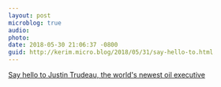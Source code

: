```yaml
---
layout: post
microblog: true
audio: 
photo: 
date: 2018-05-30 21:06:37 -0800
guid: http://kerim.micro.blog/2018/05/31/say-hello-to.html
---
```

[Say hello to Justin Trudeau, the world's newest oil executive](http://www.theguardian.com/commentisfree/2018/may/29/justin-trudeau-world-newest-oil-executive-kinder-morgan)
